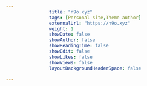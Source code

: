 ---
                title: "n9o.xyz"
                tags: [Personal site,Theme author]
                externalUrl: "https://n9o.xyz"
                weight: 1
                showDate: false
                showAuthor: false
                showReadingTime: false
                showEdit: false
                showLikes: false
                showViews: false
                layoutBackgroundHeaderSpace: false
                ---
